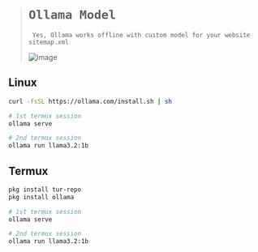 ># `Ollama Model`
>
>      Yes, Ollama works offline with custom model for your website sitemap.xml
>
>![image](https://github.com/user-attachments/assets/c57eb4d4-6a60-46f8-82a6-847990ab0988)

## Linux

```bash
curl -fsSL https://ollama.com/install.sh | sh

# 1st termux session
ollama serve

# 2nd termux session
ollama run llama3.2:1b
```

## Termux

```bash
pkg install tur-repo
pkg install ollama

# 1st termux session
ollama serve

# 2nd termux session
ollama run llama3.2:1b
```
